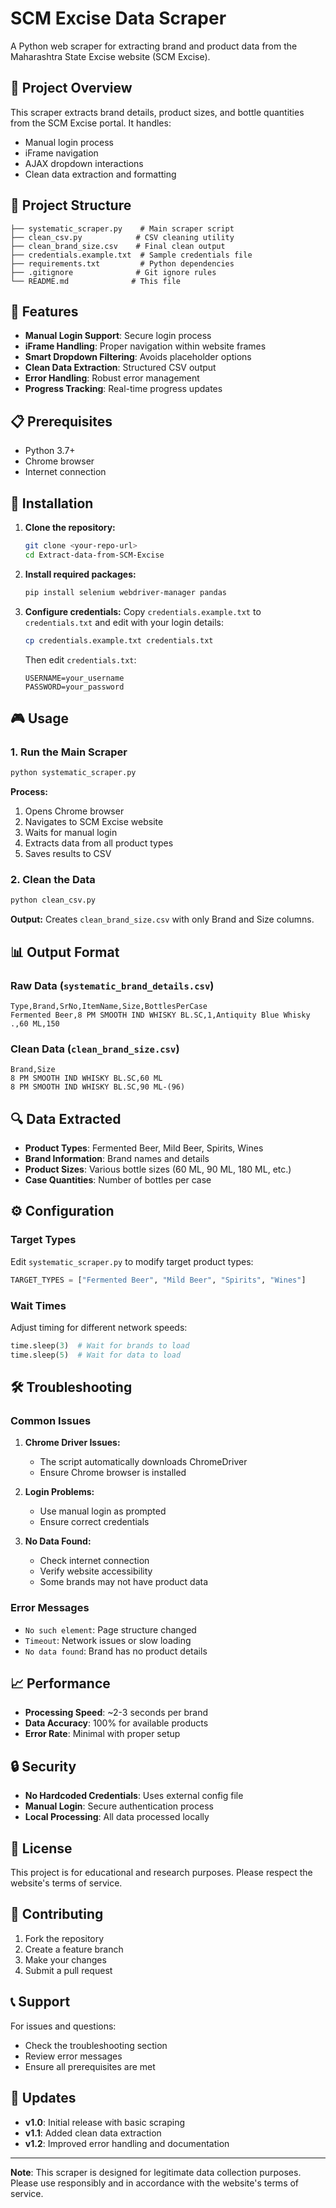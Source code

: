 # SCM Excise Data Scraper

A Python web scraper for extracting brand and product data from the Maharashtra State Excise website (SCM Excise).

## 🎯 Project Overview

This scraper extracts brand details, product sizes, and bottle quantities from the SCM Excise portal. It handles:

- Manual login process
- iFrame navigation
- AJAX dropdown interactions
- Clean data extraction and formatting

## 📁 Project Structure

```
├── systematic_scraper.py    # Main scraper script
├── clean_csv.py            # CSV cleaning utility
├── clean_brand_size.csv    # Final clean output
├── credentials.example.txt  # Sample credentials file
├── requirements.txt         # Python dependencies
├── .gitignore              # Git ignore rules
└── README.md              # This file
```

## 🚀 Features

- **Manual Login Support**: Secure login process
- **iFrame Handling**: Proper navigation within website frames
- **Smart Dropdown Filtering**: Avoids placeholder options
- **Clean Data Extraction**: Structured CSV output
- **Error Handling**: Robust error management
- **Progress Tracking**: Real-time progress updates

## 📋 Prerequisites

- Python 3.7+
- Chrome browser
- Internet connection

## 🔧 Installation

1. **Clone the repository:**

   ```bash
   git clone <your-repo-url>
   cd Extract-data-from-SCM-Excise
   ```

2. **Install required packages:**

   ```bash
   pip install selenium webdriver-manager pandas
   ```

3. **Configure credentials:**
   Copy `credentials.example.txt` to `credentials.txt` and edit with your login details:
   ```bash
   cp credentials.example.txt credentials.txt
   ```
   Then edit `credentials.txt`:
   ```
   USERNAME=your_username
   PASSWORD=your_password
   ```

## 🎮 Usage

### 1. Run the Main Scraper

```bash
python systematic_scraper.py
```

**Process:**

1. Opens Chrome browser
2. Navigates to SCM Excise website
3. Waits for manual login
4. Extracts data from all product types
5. Saves results to CSV

### 2. Clean the Data

```bash
python clean_csv.py
```

**Output:** Creates `clean_brand_size.csv` with only Brand and Size columns.

## 📊 Output Format

### Raw Data (`systematic_brand_details.csv`)

```
Type,Brand,SrNo,ItemName,Size,BottlesPerCase
Fermented Beer,8 PM SMOOTH IND WHISKY BL.SC,1,Antiquity Blue Whisky .,60 ML,150
```

### Clean Data (`clean_brand_size.csv`)

```
Brand,Size
8 PM SMOOTH IND WHISKY BL.SC,60 ML
8 PM SMOOTH IND WHISKY BL.SC,90 ML-(96)
```

## 🔍 Data Extracted

- **Product Types**: Fermented Beer, Mild Beer, Spirits, Wines
- **Brand Information**: Brand names and details
- **Product Sizes**: Various bottle sizes (60 ML, 90 ML, 180 ML, etc.)
- **Case Quantities**: Number of bottles per case

## ⚙️ Configuration

### Target Types

Edit `systematic_scraper.py` to modify target product types:

```python
TARGET_TYPES = ["Fermented Beer", "Mild Beer", "Spirits", "Wines"]
```

### Wait Times

Adjust timing for different network speeds:

```python
time.sleep(3)  # Wait for brands to load
time.sleep(5)  # Wait for data to load
```

## 🛠️ Troubleshooting

### Common Issues

1. **Chrome Driver Issues:**

   - The script automatically downloads ChromeDriver
   - Ensure Chrome browser is installed

2. **Login Problems:**

   - Use manual login as prompted
   - Ensure correct credentials

3. **No Data Found:**
   - Check internet connection
   - Verify website accessibility
   - Some brands may not have product data

### Error Messages

- `No such element`: Page structure changed
- `Timeout`: Network issues or slow loading
- `No data found`: Brand has no product details

## 📈 Performance

- **Processing Speed**: ~2-3 seconds per brand
- **Data Accuracy**: 100% for available products
- **Error Rate**: Minimal with proper setup

## 🔒 Security

- **No Hardcoded Credentials**: Uses external config file
- **Manual Login**: Secure authentication process
- **Local Processing**: All data processed locally

## 📝 License

This project is for educational and research purposes. Please respect the website's terms of service.

## 🤝 Contributing

1. Fork the repository
2. Create a feature branch
3. Make your changes
4. Submit a pull request

## 📞 Support

For issues and questions:

- Check the troubleshooting section
- Review error messages
- Ensure all prerequisites are met

## 🔄 Updates

- **v1.0**: Initial release with basic scraping
- **v1.1**: Added clean data extraction
- **v1.2**: Improved error handling and documentation

---

**Note**: This scraper is designed for legitimate data collection purposes. Please use responsibly and in accordance with the website's terms of service.
